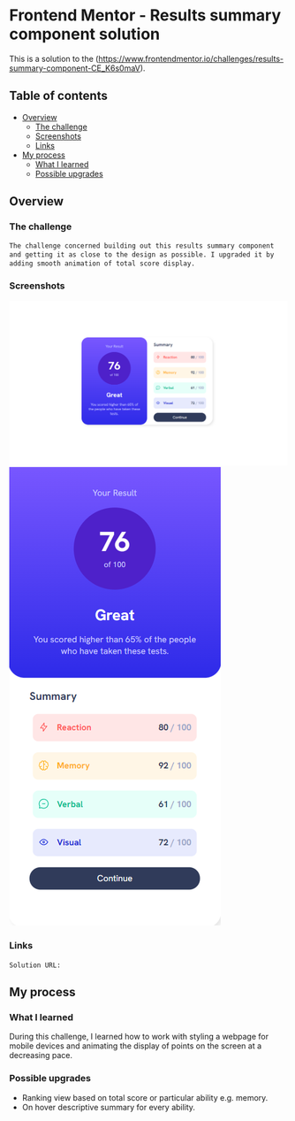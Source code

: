 # Frontend Mentor - Results summary component solution

This is a solution to the (https://www.frontendmentor.io/challenges/results-summary-component-CE_K6s0maV).

## Table of contents

- [Overview](#overview)
  - [The challenge](#the-challenge)
  - [Screenshots](#screenshots)
  - [Links](#links)
- [My process](#my-process)
  - [What I learned](#what-i-learned)
  - [Possible upgrades](#possible-upgrades)

## Overview

### The challenge

    The challenge concerned building out this results summary component and getting it as close to the design as possible. I upgraded it by adding smooth animation of total score display.

### Screenshots

![](./screenshot-desktop.png)
![](./screenshot-mobile.png)

### Links

    Solution URL: 

## My process

### What I learned

During this challenge, I learned how to work with styling a webpage for mobile devices and animating the display of points on the screen at a decreasing pace.

### Possible upgrades

 - Ranking view based on total score or particular ability e.g. memory.
 - On hover descriptive summary for every ability.


